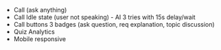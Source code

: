 - Call (ask anything)
- Call Idle state (user not speaking) - AI 3 tries with 15s delay/wait
- Call buttons 3 badges (ask question, req explanation, topic discussion)
- Quiz Analytics
- Mobile responsive
